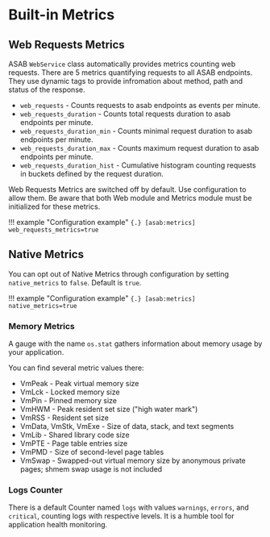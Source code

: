 # Built-in Metrics

## Web Requests Metrics

ASAB `WebService` class automatically
provides metrics counting web requests. There are 5 metrics quantifying
requests to all ASAB endpoints. They use dynamic tags to provide infromation about method, path and status of the response.

-   `web_requests` - Counts requests to asab endpoints as
    events per minute.
-   `web_requests_duration` - Counts total requests
    duration to asab endpoints per minute.
-   `web_requests_duration_min` - Counts minimal request
    duration to asab endpoints per minute.
-   `web_requests_duration_max` - Counts maximum request
    duration to asab endpoints per minute.
-   `web_requests_duration_hist` - Cumulative histogram
    counting requests in buckets defined by the request duration.

Web Requests Metrics are switched off by default. Use configuration to allow them.
Be aware that both Web module and Metrics module must be initialized for these metrics.

!!! example "Configuration example"
    ``` {.}
    [asab:metrics]
    web_requests_metrics=true
    ```

## Native Metrics

You can opt out of Native Metrics through configuration by setting
`native_metrics` to `false`. Default is `true`.

!!! example "Configuration example"
    ``` {.}
    [asab:metrics]
    native_metrics=true
    ```

### Memory Metrics

A gauge with the name `os.stat` gathers information about memory usage
by your application.

You can find several metric values there:

-   VmPeak - Peak virtual memory size
-   VmLck - Locked memory size
-   VmPin - Pinned memory size
-   VmHWM - Peak resident set size (\"high water mark\")
-   VmRSS - Resident set size
-   VmData, VmStk, VmExe - Size of data, stack, and text segments
-   VmLib - Shared library code size
-   VmPTE - Page table entries size
-   VmPMD - Size of second-level page tables
-   VmSwap - Swapped-out virtual memory size by anonymous private pages;
    shmem swap usage is not included

### Logs Counter

There is a default Counter named `logs` with values `warnings`,
`errors`, and `critical`, counting logs with respective levels. It is a
humble tool for application health monitoring.